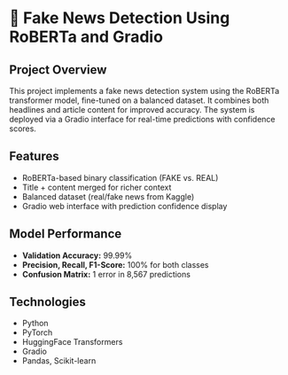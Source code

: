 # 📰 Fake News Detection Using RoBERTa and Gradio

## Project Overview

This project implements a fake news detection system using the RoBERTa transformer model, fine-tuned on a balanced dataset. It combines both headlines and article content for improved accuracy. The system is deployed via a Gradio interface for real-time predictions with confidence scores.

## Features

- RoBERTa-based binary classification (FAKE vs. REAL)
- Title + content merged for richer context
- Balanced dataset (real/fake news from Kaggle)
- Gradio web interface with prediction confidence display

## Model Performance

- **Validation Accuracy:** 99.99%
- **Precision, Recall, F1-Score:** 100% for both classes
- **Confusion Matrix:** 1 error in 8,567 predictions

## Technologies

- Python
- PyTorch
- HuggingFace Transformers
- Gradio
- Pandas, Scikit-learn
